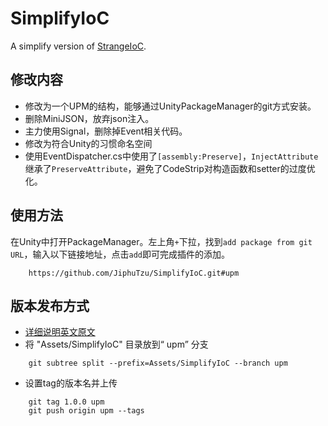 # SimplifyIoC
A simplify version of [StrangeIoC](https://github.com/strangeioc/strangeioc).
## 修改内容
+ 修改为一个UPM的结构，能够通过UnityPackageManager的git方式安装。
+ 删除MiniJSON，放弃json注入。
+ 主力使用Signal，删除掉Event相关代码。
+ 修改为符合Unity的习惯命名空间
+ 使用EventDispatcher.cs中使用了`[assembly:Preserve]`，`InjectAttribute`继承了`PreserveAttribute`，避免了CodeStrip对构造函数和setter的过度优化。
## 使用方法
在Unity中打开PackageManager。左上角`+`下拉，找到`add package from git URL`，输入以下链接地址，点击`add`即可完成插件的添加。
```
    https://github.com/JiphuTzu/SimplifyIoC.git#upm
```

## 版本发布方式
+ [详细说明](https://www.jianshu.com/p/153841d65846)[英文原文](https://www.patreon.com/posts/25070968)
+ 将 "Assets/SimplifyIoC" 目录放到“ upm” 分支
```
    git subtree split --prefix=Assets/SimplifyIoC --branch upm
```
+ 设置tag的版本名并上传
```
    git tag 1.0.0 upm
    git push origin upm --tags
```
